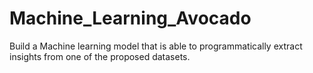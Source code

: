 # Machine_Learning_Avocado

Build a Machine learning model that is able to programmatically extract insights from one of the proposed datasets.
